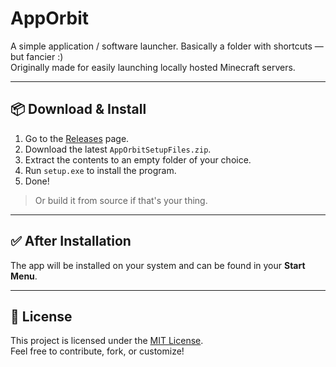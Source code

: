# AppOrbit

A simple application / software launcher. Basically a folder with shortcuts — but fancier :)  
Originally made for easily launching locally hosted Minecraft servers.

---

## 📦 Download & Install

1. Go to the [Releases](https://github.com/Amicia-Dev/AppOrbit/releases) page.
2. Download the latest `AppOrbitSetupFiles.zip`.
3. Extract the contents to an empty folder of your choice.
4. Run `setup.exe` to install the program.
5. Done!

> Or build it from source if that's your thing.

---

## ✅ After Installation

The app will be installed on your system and can be found in your **Start Menu**.

---

## 📄 License

This project is licensed under the [MIT License](LICENSE).  
Feel free to contribute, fork, or customize!
